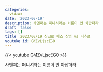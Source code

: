 ```yaml
---
categories:
- videos
date: '2023-06-19'
description: 사엔퍼는 퍼니셔라는 이름이 안 아깝더라
draft: false
tags: []
title: 2023/06/19 싱크로 페스 상검 vs 나츄르
youtube_id: GMZvLjscEG0
---
```



{{< youtube GMZvLjscEG0 >}}

사엔퍼는 퍼니셔라는 이름이 안 아깝더라